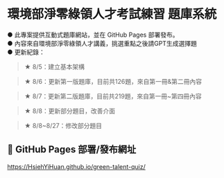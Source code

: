 # 環境部淨零綠領人才考試練習 題庫系統

● 此專案提供互動式題庫網站，並在 GitHub Pages 部署發布。<br>
● 內容來自環境部淨零綠領人才講義，挑選重點之後請GPT生成選擇題<br>
● 更新紀錄：<br>
<blockquote>★ 8/5：建立基本架構</blockquote>
<blockquote>★ 8/6：更新第一版題庫，目前共126題，來自第一冊&第二冊內容</blockquote>
<blockquote>★ 8/7：更新第二版題庫，目前共219題，來自第一冊~第四冊內容</blockquote>
<blockquote>★ 8/8：更新部分題目，改善介面</blockquote>
<blockquote>★ 8/8~8/27：修改部分題目</blockquote>

## 📍 GitHub Pages 部署/發布網址

https://HsiehYiHuan.github.io/green-talent-quiz/
